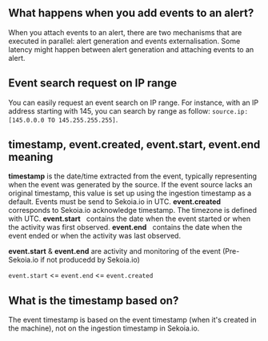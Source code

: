 ## What happens when you add events to an alert? 
When you attach events to an alert, there are two mechanisms that are executed in parallel: alert generation and events externalisation.
Some latency might happen between alert generation and attaching events to an alert.

## Event search request on IP range
You can easily request an event search on IP range. For instance, with an IP address starting with 145, you can search by range as follow: `source.ip:[145.0.0.0 TO 145.255.255.255]`. 

## timestamp, event.created, event.start, event.end meaning

**timestamp** is the date/time extracted from the event, typically representing when the event was generated by the source. If the event source lacks an original timestamp, this value is set up using the ingestion timestamp as a default. Events must be send to Sekoia.io in UTC.
**event.created** corresponds to Sekoia.io acknowledge timestamp. The timezone is defined with UTC.
**event.start**   contains the date when the event started or when the activity was first observed.
**event.end**   contains the date when the event ended or when the activity was last observed.

**event.start** & **event.end** are activity and monitoring of the event (Pre-Sekoia.io if not producedd by Sekoia.io)

`event.start` <= `event.end` <= `event.created`

## What is the timestamp based on?
The event timestamp is based on the event timestamp (when it's created in the machine), not on the ingestion timestamp in Sekoia.io. 
